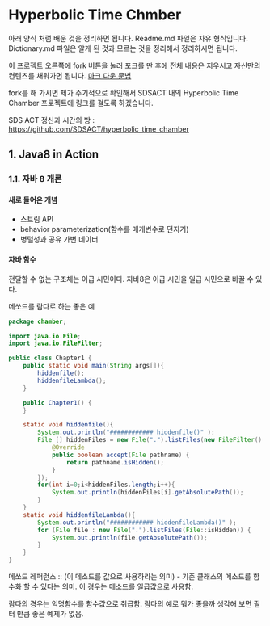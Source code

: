 # Hyperbolic Time Chmber

아래 양식 처럼 배운 것을 정리하면 됩니다. Readme.md 파일은 자유 형식입니다. 
Dictionary.md 파일은 알게 된 것과 모르는 것을 정리해서 정리하시면 됩니다.

이 프로젝트 오른쪽에 fork 버튼을 눌러 포크를 딴 후에 전체 내용은 지우시고 자신만의 컨텐츠를 채워가면 됩니다. [마크 다운 문법](https://gist.github.com/ihoneymon/652be052a0727ad59601)  

fork를 해 가시면 제가 주기적으로 확인해서 SDSACT 내의 Hyperbolic Time Chamber 프로젝트에 링크를 걸도록 하겠습니다.

SDS ACT 정신과 시간의 방 : https://github.com/SDSACT/hyperbolic_time_chamber 

## 1. Java8 in Action

### 1.1. 자바 8 개론

#### 새로 들어온 개념
- 스트림 API 
- behavior parameterization(함수를 매개변수로 던지기) 
- 병렬성과 공유 가변 데이터


#### 자바 함수
전달할 수 없는 구조체는 이급 시민이다. 자바8은 이급 시민을 일급 시민으로 바꿀 수 있다.

메쏘드를 람다로 하는 좋은 예
```Java
package chamber;

import java.io.File;
import java.io.FileFilter;

public class Chapter1 {
    public static void main(String args[]){
        hiddenfile();
        hiddenfileLambda();
    }

    public Chapter1() {
    }

    static void hiddenfile(){
        System.out.println("############ hiddenfile()" );
        File [] hiddenFiles = new File(".").listFiles(new FileFilter() {
            @Override
            public boolean accept(File pathname) {
                return pathname.isHidden();
            }
        });
        for(int i=0;i<hiddenFiles.length;i++){
            System.out.println(hiddenFiles[i].getAbsolutePath());
        }
    }
    static void hiddenfileLambda(){
        System.out.println("############ hiddenfileLambda()" );
        for (File file : new File(".").listFiles(File::isHidden)) {
            System.out.println(file.getAbsolutePath());
        }
    }
}
```

메쏘드 레퍼런스 :: (이 메소드를 값으로 사용하라는 의미)  - 기존 클래스의 메소드를 함수화 할 수 있다는 의미. 이 경우는 메소드를 일급값으로 사용함.

람다의 경우는 익명함수를 함수값으로 취급함. 람다의 예로 뭐가 좋을까 생각해 보면 필터 만큼 좋은 예제가 없음.



